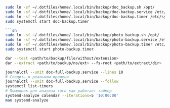 
```sh
sudo ln -sf ~/.dotfiles/home/.local/bin/backup/doc_backup.sh /opt/
sudo ln -sf ~/.dotfiles/home/.local/bin/backup/doc-backup.service /etc/systemd/system
sudo ln -sf ~/.dotfiles/home/.local/bin/backup/doc-backup.timer /etc/systemd/system
sudo systemctl start doc-backup.timer

```sh
sudo ln -sf ~/.dotfiles/home/.local/bin/backup/photo_backup.sh /opt/
sudo ln -sf ~/.dotfiles/home/.local/bin/backup/photo-backup.service /etc/systemd/system
sudo ln -sf ~/.dotfiles/home/.local/bin/backup/photo-backup.timer /etc/systemd/system
sudo systemctl start photo-backup.timer
```

```sh
dar --test <path/to/backup/file/without/extension>
dar --extract <path/to/backup/no/ext> --fs-root <path/to/extract/dir>
```

```sh
journalctl --unit doc-full-backup.service --lines 10
# Следить в реальном времени
journalctl --unit doc-full-backup.service --follow
systemctl list-timers
# Помошник для анализа того как работает таймер
systemd-analyze calendar --iterations=5 '10:00:00'
man systemd-analyze
```